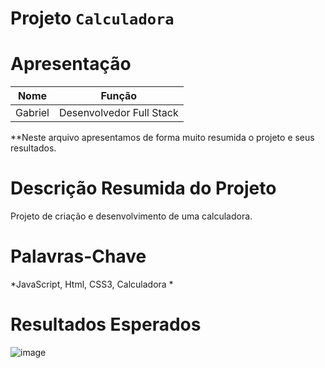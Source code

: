 # Projeto `Calculadora`


# Apresentação



| Nome  | Função |
| :---: | :-----------: | 
| Gabriel | Desenvolvedor Full Stack | 

**Neste arquivo apresentamos de forma muito resumida o projeto e seus resultados. 

# Descrição Resumida do Projeto 

Projeto de criação e desenvolvimento de uma calculadora. 

# Palavras-Chave 

*JavaScript, Html, CSS3, Calculadora * 

# Resultados Esperados 


![image](https://user-images.githubusercontent.com/98197076/157871560-00b07a61-3614-4d6f-aa57-e2df3752e79d.png)
